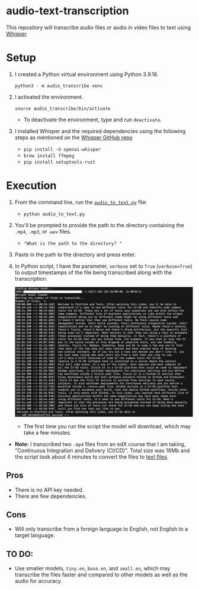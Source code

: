 # audio-text-transcription

This repository will transcribe audio files or audio in video files to text using [Whisper](https://openai.com/research/whisper).

# Setup

1. I created a Python virtual environment using Python 3.9.16.

    ```shell
    python3 - m audio_transcribe venv
    ```

2. I activated the environment.

    ```shell
    source audio_transcribe/bin/activate
    ```

    * To deactivate the environment, type and run `deactivate`.

3. I installed Whisper and the required dependencies using the following steps as mentioned on the [Whisper GitHub repo](https://github.com/openai/whisper)

    * `pip install -U openai-whisper`
    * `brew install ffmpeg`
    * `pip install setuptools-rust`

# Execution

1. From the command line, run the [`audio_to_text.py`](script/audio_to_text.py) file:

    * `python audio_to_text.py`

2. You'll be prompted to provide the path to the directory containing the `.mp4`, `.mp3`, or .`wav` files.

    * `"What is the path to the directory? "`

3. Paste in the path to the directory and press enter.

4. In Python script, I have the parameter, `verbose` set to `True` (`verbose=True`) to output timestamps of the file being transcribed along with the transcription.

    ![example of a transcription](Images/audio_transcription.png)

    * The first time you run the script the model will download, which may take a few minutes.


* **Note:** I transcribed two `.mp4` files from an edX course that I am taking, "Continuous Integration and Delivery (CI/CD)". Total size was 16Mb and the script took about 4 minutes to convert the files to [text files](text_files).

## Pros

* There is no API key needed.
* There are few dependencies.

## Cons

* Will only transcribe from a foreign language to English, not English to a target language.

## TO DO:

* Use smaller models, `tiny.en`, `base.en`, and `small.en`, which may transcribe the files faster and compared to other models as well as the audio for accuracy.
